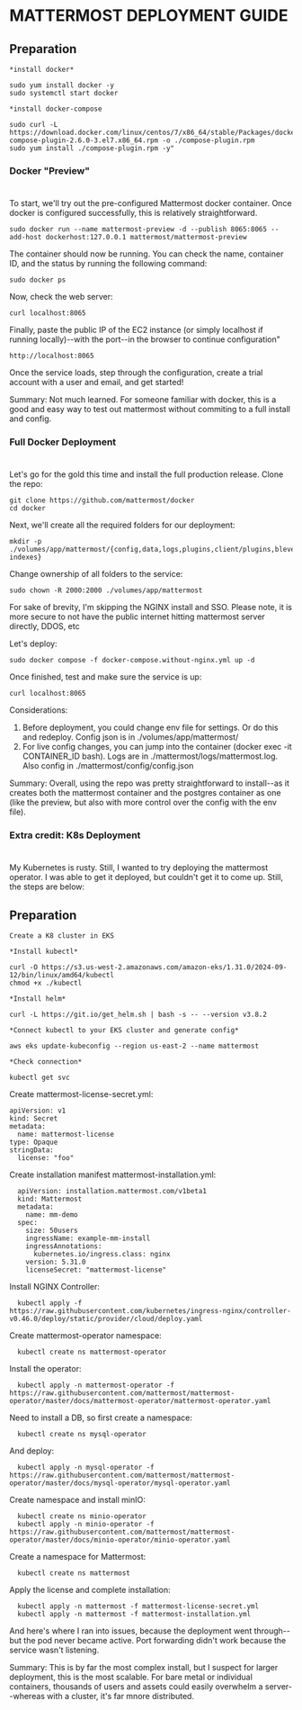 # MATTERMOST DEPLOYMENT GUIDE

## Preparation
    *install docker*
    
    sudo yum install docker -y
    sudo systemctl start docker
    
    *install docker-compose
    
    sudo curl -L https://download.docker.com/linux/centos/7/x86_64/stable/Packages/docker-compose-plugin-2.6.0-3.el7.x86_64.rpm -o ./compose-plugin.rpm
    sudo yum install ./compose-plugin.rpm -y"


### Docker "Preview"
#
To start, we'll try out the pre-configured Mattermost docker container. Once docker is configured successfully, this is relatively straightforward.

    sudo docker run --name mattermost-preview -d --publish 8065:8065 --add-host dockerhost:127.0.0.1 mattermost/mattermost-preview

The container should now be running. You can check the name, container ID, and the status by running the following command:

    sudo docker ps

Now, check the web server:

    curl localhost:8065

Finally, paste the public IP of the EC2 instance (or simply localhost if running locally)--with the port--in the browser to continue configuration"

    http://localhost:8065


Once the service loads, step through the configuration, create a trial account with a user and email, and get started!


Summary: Not much learned. For someone familiar with docker, this is a good and easy way to test out mattermost without commiting to a full install and config.



### Full Docker Deployment
#
Let's go for the gold this time and install the full production release. Clone the repo:

    git clone https://github.com/mattermost/docker
    cd docker

Next, we'll create all the required folders for our deployment:

    mkdir -p ./volumes/app/mattermost/{config,data,logs,plugins,client/plugins,bleve-indexes}

Change ownership of all folders to the service:

    sudo chown -R 2000:2000 ./volumes/app/mattermost

For sake of brevity, I'm skipping the NGINX install and SSO. Please note, it is more secure to not have the public internet hitting mattermost server directly, DDOS, etc

Let's deploy:

    sudo docker compose -f docker-compose.without-nginx.yml up -d

Once finished, test and make sure the service is up:

    curl localhost:8065

Considerations:

1. Before deployment, you could change env file for settings. Or do this and redeploy. Config json is in ./volumes/app/mattermost/
2. For live config changes, you can jump into the container (docker exec -it CONTAINER_ID bash). Logs are in ./mattermost/logs/mattermost.log. Also config in ./mattermost/config/config.json


Summary: Overall, using the repo was pretty straightforward to install--as it creates both the mattermost container and the postgres container as one (like the preview, but also with more control over the config with the env file). 



### Extra credit: K8s Deployment
#
My Kubernetes is rusty. Still, I wanted to try deploying the mattermost operator. I was able to get it deployed, but couldn't get it to come up. Still, the steps are below:

## Preparation
    Create a K8 cluster in EKS
    
    *Install kubectl*
    
    curl -O https://s3.us-west-2.amazonaws.com/amazon-eks/1.31.0/2024-09-12/bin/linux/amd64/kubectl
    chmod +x ./kubectl
    
    *Install helm*

    curl -L https://git.io/get_helm.sh | bash -s -- --version v3.8.2

    *Connect kubectl to your EKS cluster and generate config*

    aws eks update-kubeconfig --region us-east-2 --name mattermost

    *Check connection*

    kubectl get svc

Create mattermost-license-secret.yml:

    apiVersion: v1
    kind: Secret
    metadata:
      name: mattermost-license
    type: Opaque
    stringData:
      license: "foo"

Create installation manifest mattermost-installation.yml:

      apiVersion: installation.mattermost.com/v1beta1
      kind: Mattermost
      metadata:
        name: mm-demo
      spec:
        size: 50users
        ingressName: example-mm-install   
        ingressAnnotations:
	      kubernetes.io/ingress.class: nginx
        version: 5.31.0
        licenseSecret: "mattermost-license"

Install NGINX Controller:

      kubectl apply -f https://raw.githubusercontent.com/kubernetes/ingress-nginx/controller-v0.46.0/deploy/static/provider/cloud/deploy.yaml

Create mattermost-operator namespace:

      kubectl create ns mattermost-operator

Install the operator:

      kubectl apply -n mattermost-operator -f https://raw.githubusercontent.com/mattermost/mattermost-operator/master/docs/mattermost-operator/mattermost-operator.yaml

Need to install a DB, so first create a namespace:

      kubectl create ns mysql-operator

And deploy:

      kubectl apply -n mysql-operator -f https://raw.githubusercontent.com/mattermost/mattermost-operator/master/docs/mysql-operator/mysql-operator.yaml

Create namespace and install minIO:

      kubectl create ns minio-operator
      kubectl apply -n minio-operator -f https://raw.githubusercontent.com/mattermost/mattermost-operator/master/docs/minio-operator/minio-operator.yaml

Create a namespace for Mattermost:

      kubectl create ns mattermost

Apply the license and complete installation:

      kubectl apply -n mattermost -f mattermost-license-secret.yml
      kubectl apply -n mattermost -f mattermost-installation.yml

And here's where I ran into issues, because the deployment went through--but the pod never became active. Port forwarding didn't work because the service wasn't listening.

Summary: This is by far the most complex install, but I suspect for larger deployment, this is the most scalable. For bare metal or individual containers, thousands of users and assets could easily overwhelm a server--whereas with a cluster, it's far mnore distributed.
